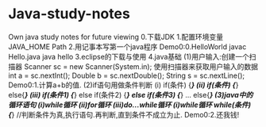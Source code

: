 # Java-study-notes
Own java study notes for future viewing
0.下载JDK
1.配置环境变量
  JAVA_HOME
  Path
2.用记事本写第一个java程序
  Demo0:0.HelloWorld  javac Hello.java  java hello
3.eclipse的下载与使用
4.java基础 
  (1)用户输入:创建一个扫描器 Scanner sc = new Scanner(System.in);
     使用扫描器来获取用户输入的数据 int a = sc.nextInt();   Double b = sc.nextDouble();   String s = sc.nextLine();
     Demo0:1.计算a+b的值.
  (2)if语句用做条件判断
  (i)
     if(条件)
     {***}
  (ii)
     if(条件)
     {***}
     else{***}
   (iii)
     if(条件1)
     {***}
     else if(条件2)
     {***}
     else if(条件3)
     {***}
     ...
     else{***}
   (3)java中的循环语句   (i)while循环 (ii)for循环 (iii)do...while循环
      (i)while循环   while(条件) {***} //判断条件为真,执行语句.再判断,直到条件不成立为止.  Demo0:2.还我钱!
      
   
  
  
                                       



